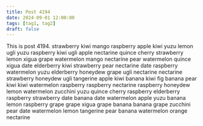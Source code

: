 ```yaml
---
title: Post 4194
date: 2024-09-01 12:00:00
tags: [tag1, tag2]
draft: false
---
```

This is post 4194.
strawberry
kiwi
mango
raspberry
apple
kiwi
yuzu
lemon
ugli
yuzu
raspberry
kiwi
ugli
apple
nectarine
quince
cherry
strawberry
lemon
xigua
grape
watermelon
mango
nectarine
pear
watermelon
quince
xigua
date
elderberry
kiwi
strawberry
pear
nectarine
date
raspberry
watermelon
yuzu
elderberry
honeydew
grape
ugli
nectarine
nectarine
strawberry
honeydew
ugli
tangerine
apple
kiwi
banana
kiwi
fig
banana
pear
kiwi
kiwi
watermelon
raspberry
raspberry
nectarine
raspberry
honeydew
lemon
watermelon
zucchini
yuzu
quince
cherry
raspberry
elderberry
raspberry
strawberry
date
banana
date
watermelon
apple
yuzu
banana
lemon
raspberry
grape
grape
xigua
grape
banana
banana
grape
zucchini
pear
date
watermelon
lemon
tangerine
pear
banana
watermelon
orange
nectarine
